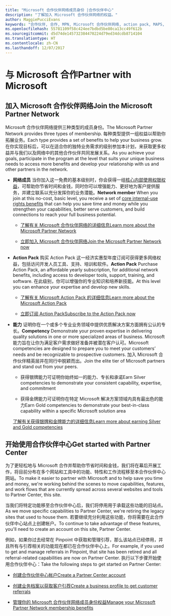 ```yaml
---
title: "Microsoft 合作伙伴网络成员身份 |合作伙伴中心"
description: "了解加入 Microsoft 合作伙伴网络的权益。"
author: MaggiePucciEvans
keywords: "合作伙伴, 合作, MPN, Microsoft 合作伙伴网络, action pack, MAPS, action pack 订阅, 权益, MPN 权益, 成员身份"
ms.openlocfilehash: 55781109f58c424ee7bdbd5be80ca13cc49f612b
ms.sourcegitcommit: d5d74de145732384470224d79ed34dcdb8714104
ms.translationtype: HT
ms.contentlocale: zh-CN
ms.lasthandoff: 12/07/2017
---
```

# <a name="partner-with-microsoft"></a><span data-ttu-id="fa5f1-104">与 Microsoft 合作</span><span class="sxs-lookup"><span data-stu-id="fa5f1-104">Partner with Microsoft</span></span>

## <a name="join-the-microsoft-partner-network"></a><span data-ttu-id="fa5f1-105">加入 Microsoft 合作伙伴网络</span><span class="sxs-lookup"><span data-stu-id="fa5f1-105">Join the Microsoft Partner Network</span></span>

<span data-ttu-id="fa5f1-106">Microsoft 合作伙伴网络提供三种类型的成员身份。</span><span class="sxs-lookup"><span data-stu-id="fa5f1-106">The Microsoft Partner Network provides three types of membership.</span></span> <span data-ttu-id="fa5f1-107">每种类型提供一组权益以帮助你拓展业务。</span><span class="sxs-lookup"><span data-stu-id="fa5f1-107">Each type provides a set of benefits to help your business grow.</span></span> <span data-ttu-id="fa5f1-108">在你实现目标后，可以在适合你的独特业务需求的级别参加本计划，来获取更多权益并与我们以及网络中的其他合作伙伴共同发展关系。</span><span class="sxs-lookup"><span data-stu-id="fa5f1-108">As you achieve your goals, participate in the program at the level that suits your unique business needs to access more benefits and develop your relationship with us and other partners in the network.</span></span>

-   <span data-ttu-id="fa5f1-109">**网络成员** 当你加入这一免费的基本级别时，你会获得一组[核心内部使用权限权益](https://partner.microsoft.com/membership/core-benefits)，可帮助你节省时间和金钱，同时你可以增强能力、更好地为客户提供服务，并建立联系以充分发挥你的业务潜能。</span><span class="sxs-lookup"><span data-stu-id="fa5f1-109">**Network member** When you join at this no-cost, basic level, you receive a set of [core internal-use rights benefits](https://partner.microsoft.com/membership/core-benefits) that can help you save time and money while you strengthen your capabilities, better serve customers, and build connections to reach your full business potential.</span></span>

    -   [<span data-ttu-id="fa5f1-110">了解有关 Microsoft 合作伙伴网络的详细信息</span><span class="sxs-lookup"><span data-stu-id="fa5f1-110">Learn more about the Microsoft Partner Network</span></span>](https://partner.microsoft.com/membership/how-it-works)

    -   [<span data-ttu-id="fa5f1-111">立即加入 Microsoft 合作伙伴网络</span><span class="sxs-lookup"><span data-stu-id="fa5f1-111">Join the Microsoft Partner Network now</span></span>](https://partners.microsoft.com/PartnerProgram/simplifiedenrollment.aspx)

-   <span data-ttu-id="fa5f1-112">**Action Pack** 购买 Action Pack 这一经济实惠型年度订阅可获得更多网络权益，包括访问开发人员工具、支持、培训和软件。</span><span class="sxs-lookup"><span data-stu-id="fa5f1-112">**Action Pack** Purchase Action Pack, an affordable yearly subscription, for additional network benefits, including access to developer tools, support, training, and software.</span></span> <span data-ttu-id="fa5f1-113">在此级别，你可以增强你的专业知识和培养新技能。</span><span class="sxs-lookup"><span data-stu-id="fa5f1-113">At this level you can enhance your expertise and develop new skills.</span></span>

    -   [<span data-ttu-id="fa5f1-114">了解有关 Microsoft Action Pack 的详细信息</span><span class="sxs-lookup"><span data-stu-id="fa5f1-114">Learn more about the Microsoft Action Pack</span></span>](https://partner.microsoft.com/membership/action-pack)

    -   [<span data-ttu-id="fa5f1-115">立即订阅 Action Pack</span><span class="sxs-lookup"><span data-stu-id="fa5f1-115">Subscribe to the Action Pack now</span></span>](mpn-get-action-pack.md)

-   <span data-ttu-id="fa5f1-116">**能力** 证明你在一个或多个专业业务领域中提供优质解决方案方面拥有公认的专长。</span><span class="sxs-lookup"><span data-stu-id="fa5f1-116">**Competency** Demonstrate your proven expertise in delivering quality solutions in one or more specialized areas of business.</span></span> <span data-ttu-id="fa5f1-117">Microsoft 能力旨在让你为满足客户需求做好准备并被潜在客户认可。</span><span class="sxs-lookup"><span data-stu-id="fa5f1-117">Microsoft competencies are designed to prepare you to meet your customers’ needs and be recognizable to prospective customers.</span></span> <span data-ttu-id="fa5f1-118">加入 Microsoft 合作伙伴精英层并在同行中脱颖而出。</span><span class="sxs-lookup"><span data-stu-id="fa5f1-118">Join the elite tier of Microsoft partners and stand out from your peers.</span></span>

    -   <span data-ttu-id="fa5f1-119">获得银牌能力可证明你始终如一的能力、专长和承诺</span><span class="sxs-lookup"><span data-stu-id="fa5f1-119">Earn Silver competencies to demonstrate your consistent capability, expertise, and commitment</span></span>

    -   <span data-ttu-id="fa5f1-120">获得金牌能力可证明你在特定 Microsoft 解决方案领域内具有最出色的能力</span><span class="sxs-lookup"><span data-stu-id="fa5f1-120">Earn Gold competencies to demonstrate your best-in-class capability within a specific Microsoft solution area</span></span>

    [<span data-ttu-id="fa5f1-121">了解有关获得银牌和金牌能力的详细信息</span><span class="sxs-lookup"><span data-stu-id="fa5f1-121">Learn more about earning Silver and Gold competencies</span></span>](https://partner.microsoft.com/membership/competencies)

   
## <a name="get-started-with-partner-center"></a><span data-ttu-id="fa5f1-122">开始使用合作伙伴中心</span><span class="sxs-lookup"><span data-stu-id="fa5f1-122">Get started with Partner Center</span></span>

<span data-ttu-id="fa5f1-123">为了更轻松地与 Microsoft 合作并帮助你节省时间和金钱，我们将在幕后开展工作，将目前分布在多个网站和工具中的功能、特性和工作流程移至本合作伙伴中心网站。</span><span class="sxs-lookup"><span data-stu-id="fa5f1-123">To make it easier to partner with Microsoft and to help save you time and money, we're working behind the scenes to move capabilities, features, and work flows that are currently spread across several websites and tools to Partner Center, this site.</span></span> 

<span data-ttu-id="fa5f1-124">当我们将特定功能移至合作伙伴中心后，我们将停用用于承载这些功能的旧站点。</span><span class="sxs-lookup"><span data-stu-id="fa5f1-124">As we move specific capabilities to Partner Center, we're retiring the legacy sites that used to house them.</span></span> <span data-ttu-id="fa5f1-125">若要继续充分利用这些功能，你将需要在此合作伙伴中心站点上创建帐户。</span><span class="sxs-lookup"><span data-stu-id="fa5f1-125">To continue to take advantage of these features, you'll need to create an account on this site, Partner Center.</span></span> 

<span data-ttu-id="fa5f1-126">例如，如果你过去经常在 Pinpoint 中获取和管理引荐，那么该站点已经停用，并且所有与引荐相关的功能现在都已在合作伙伴中心上。</span><span class="sxs-lookup"><span data-stu-id="fa5f1-126">For example, if you used to get and manage referrals in Pinpoint, that site has been retired and all referral-related capabilities are now on Partner Center.</span></span> <span data-ttu-id="fa5f1-127">执行以下步骤开始使用合作伙伴中心：</span><span class="sxs-lookup"><span data-stu-id="fa5f1-127">Take the following steps to get started on Partner Center:</span></span>   

-   [<span data-ttu-id="fa5f1-128">创建合作伙伴中心帐户</span><span class="sxs-lookup"><span data-stu-id="fa5f1-128">Create a Partner Center account</span></span>](mpn-create-a-partner-center-account.md)

-   [<span data-ttu-id="fa5f1-129">创建业务档案以获取客户引荐</span><span class="sxs-lookup"><span data-stu-id="fa5f1-129">Create a business profile to get customer referrals</span></span>](create-a-marketing-profile.md)

-   [<span data-ttu-id="fa5f1-130">管理你的 Microsoft 合作伙伴网络成员身份权益</span><span class="sxs-lookup"><span data-stu-id="fa5f1-130">Manage your Microsoft Partner Network membership benefits</span></span>](manage-your-partner-network-benefits.md)

